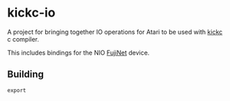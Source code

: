 # kickc-io

A project for bringing together IO operations for Atari to be used
with [kickc](https://gitlab.com/camelot/kickc) c compiler.

This includes bindings for the NIO [FujiNet](https://fujinet.online/) device.

## Building

    export 
